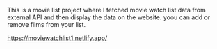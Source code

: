 This is a movie list project where I fetched movie watch list data from          
external API and then display the data on the website. yoou can add or remove films from your list.                                                                                                                                                
 
https://moviewatchlist1.netlify.app/    

